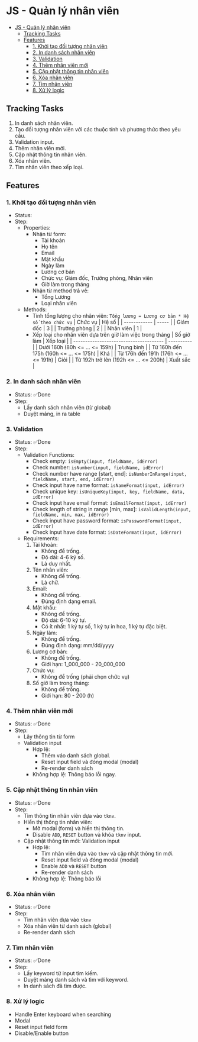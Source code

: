 # JS - Quản lý nhân viên

- [JS - Quản lý nhân viên](#js---quản-lý-nhân-viên)
  - [Tracking Tasks](#tracking-tasks)
  - [Features](#features)
    - [1. Khởi tạo đối tượng nhân viên](#1-khởi-tạo-đối-tượng-nhân-viên)
    - [2. In danh sách nhân viên](#2-in-danh-sách-nhân-viên)
    - [3. Validation](#3-validation)
    - [4. Thêm nhân viên mới](#4-thêm-nhân-viên-mới)
    - [5. Cập nhật thông tin nhân viên](#5-cập-nhật-thông-tin-nhân-viên)
    - [6. Xóa nhân viên](#6-xóa-nhân-viên)
    - [7. Tìm nhân viên](#7-tìm-nhân-viên)
    - [8. Xử lý logic](#8-xử-lý-logic)

## Tracking Tasks

1. In danh sách nhân viên.
2. Tạo đối tượng nhân viên với các thuộc tính và phương thức theo yêu cầu.
3. Validation input.
4. Thêm nhân viên mới.
5. Cập nhật thông tin nhân viên.
6. Xóa nhân viên.
7. Tìm nhân viên theo xếp loại.

## Features

### 1. Khởi tạo đối tượng nhân viên

- Status:
- Step:
  - Properties:
    - Nhận từ form:
      - Tài khoản
      - Họ tên
      - Email
      - Mật khẩu
      - Ngày làm
      - Lương cơ bản
      - Chức vụ: Giám đốc, Trưởng phòng, Nhân viên
      - Giờ làm trong tháng
    - Nhận từ method trả về:
      - Tổng Lương
      - Loại nhân viên
  - Methods:
    - Tính tổng lượng cho nhân viên:
      `Tổng lương = Lương cơ bản * Hệ số theo chức vụ`
      | Chức vụ      | Hệ số |
      | ------------ | ----- |
      | Giám đốc     | 3     |
      | Trưởng phòng | 2     |
      | Nhân viên    | 1     |
    - Xếp loại cho nhân viên dựa trên giờ làm việc trong tháng
      | Số giờ làm                             | Xếp loại   |
      | -------------------------------------- | ---------- |
      | Dưới 160h (80h <= ... <= 159h)         | Trung bình |
      | Từ 160h đến 175h (160h <= ... <= 175h) | Khá        |
      | Từ 176h đến 191h (176h <= ... <= 191h) | Giỏi       |
      | Từ 192h trở lên  (192h <= ... <= 200h) | Xuất sắc   |

### 2. In danh sách nhân viên

- Status: ✅Done
- Step:
  - Lấy danh sách nhân viên (từ global)
  - Duyệt mảng, in ra table

### 3. Validation

- Status: ✅Done
- Step:
  - Validation Functions:
    - Check empty:
      `isEmpty(input, fieldName, idError)`
    - Check number:
      `isNumber(input, fieldName, idError)`
    - Check number have range [start, end]:
      `isNumberInRange(input, fieldName, start, end, idError)`
    - Check input have name format:
      `isNameFormat(input, idError)`
    - Check unique key:
      `isUniqueKey(input, key, fieldName, data, idError)`
    - Check input have email format:
      `isEmailFormat(input, idError)`
    - Check length of string in range [min, max]:
      `isValidLength(input, fieldName, min, max, idError)`
    - Check input have password format:
      `isPasswordFormat(input, idError)`
    - Check input have date format:
      `isDateFormat(input, idError)`
  - Requirements:
    1. Tài khoản:
       - Không để trống.
       - Độ dài: 4-6 ký số.
       - Là duy nhất.
    2. Tên nhân viên:
       - Không để trống.
       - Là chữ.
    3. Email:
       - Không để trống.
       - Đúng định dạng email.
    4. Mật khẩu:
       - Không để trống.
       - Độ dài: 6-10 ký tự.
       - Có ít nhất: 1 ký tự số, 1 ký tự in hoa, 1 ký tự đặc biệt.
    5. Ngày làm:
       - Không để trống.
       - Đúng định dạng: mm/dd/yyyy
    6. Lương cơ bản:
       - Không để trống.
       - Giới hạn: 1_000_000 - 20_000_000
    7. Chức vụ:
       - Không để trống (phải chọn chức vụ)
    8. Số giờ làm trong tháng:
       - Không để trống.
       - Giới hạn: 80 - 200 (h)

### 4. Thêm nhân viên mới

- Status: ✅Done
- Step:
  - Lây thông tin từ form
  - Validation input
    - Hợp lệ:
      - Thêm váo danh sách global.
      - Reset input field và đóng modal (modal)
      - Re-render danh sách
    - Không hợp lệ: Thông báo lỗi ngay.

### 5. Cập nhật thông tin nhân viên

- Status: ✅Done
- Step:
  - Tìm thông tin nhân viên dựa vào `tknv`.
  - Hiển thị thông tin nhân viên:
    - Mở modal (form) và hiển thị thông tin.
    - Disable `ADD`, `RESET` button và khóa `tknv` input.
  - Cập nhật thông tin mới: Validation input
    - Hợp lệ:
      - Tìm nhân viên dựa vào `tknv` và cập nhật thông tin mới.
      - Reset input field và đóng modal (modal)
      - Enable `ADD` và `RESET` button
      - Re-render danh sách
    - Không hợp lệ: Thông báo lỗi

### 6. Xóa nhân viên

- Status: ✅Done
- Step:
  - Tìm nhân viên dựa vào `tknv`
  - Xóa nhân viên từ danh sách (global)
  - Re-render danh sách

### 7. Tìm nhân viên

- Status: ✅Done
- Step:
  - Lấy keyword từ input tìm kiếm.
  - Duyệt mảng danh sách và tìm với keyword.
  - In danh sách đã tìm được.

### 8. Xử lý logic

- Handle Enter keyboard when searching
- Modal
- Reset input field form
- Disable/Enable button
